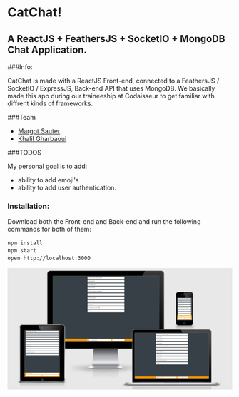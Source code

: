 # CatChat!

## A ReactJS + FeathersJS + SocketIO + MongoDB Chat Application. 

###Info:

CatChat is made with a ReactJS Front-end, connected to a FeathersJS / SocketIO / ExpressJS, Back-end API that uses MongoDB.
We basically made this app during our traineeship at Codaisseur to get familiar with diffrent kinds of frameworks.

###Team

  - [Margot Sauter](https://github.com/navase)
  - [Khalil Gharbaoui](https://github.com/khalilgharbaoui)


###TODOS

My personal goal is to add:

  - ability to add emoji's
  - ability to add user authentication.

### Installation:

Download both the Front-end and Back-end and run the following commands for both of them:

  ```bash
  npm install
  npm start
  open http://localhost:3000
  ```
![alt tag](https://raw.githubusercontent.com/khalilgharbaoui/catchat-react-js-front-end/master/catchat.png)


